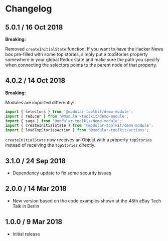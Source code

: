 # Changelog

## 5.0.1 / 16 Oct 2018

**Breaking:**

Removed `createInitialState` function. If you want to have the Hacker News box pre-filled with some
top stories, simply put a topStories property somewhere in your global Redux state and make sure
the path you specify when connecting the selectors points to the parent node of that property.

## 4.0.2 / 14 Oct 2018

**Breaking:**

Modules are imported differently:

```javascript
import { selectors } from '@modular-toolkit/demo-module';
import { reducer } from '@modular-toolkit/demo-module';
import { saga } from '@modular-toolkit/demo-module';
import { createInitialState } from '@modular-toolkit/demo-module';
import { loadTopStoriesAction } from '@modular-toolkit/actions';
```

`createInitialState` now receives an Object with a property `topStories`
instead of receiving the `topStories` directly.


## 3.1.0 / 24 Sep 2018

*   Dependency update to fix some security issues

## 2.0.0 / 14 Mar 2018

*   New version based on the code examples shown at the 48th eBay Tech Talk in Berlin

## 1.0.0 / 9 Mar 2018

*   Initial release
